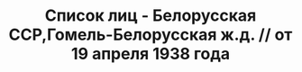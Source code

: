 ---
title: Список лиц - Белорусская ССР,Гомель-Белорусская ж.д. // от 19 апреля 1938 года
description: РГАСПИ, ф.17, т.8, оп.171, дело 416, лист 210
images:
- /disk/pictures/v08/17-171-416-210.jpg
- /disk/pictures/v08/17-171-416-211.jpg
- /disk/pictures/v08/17-171-416-212.jpg
- /disk/pictures/v08/17-171-416-213.jpg
- /disk/pictures/v08/17-171-416-214.jpg
- /disk/pictures/v08/17-171-416-215.jpg
---